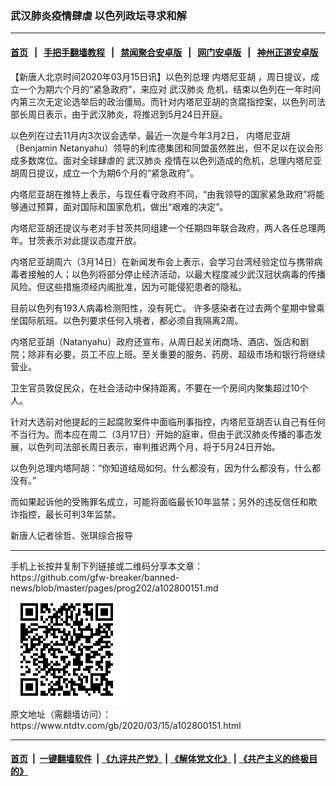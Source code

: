 ### 武汉肺炎疫情肆虐 以色列政坛寻求和解
------------------------

#### [首页](https://github.com/gfw-breaker/banned-news/blob/master/README.md) &nbsp;&nbsp;|&nbsp;&nbsp; [手把手翻墙教程](https://github.com/gfw-breaker/guides/wiki) &nbsp;&nbsp;|&nbsp;&nbsp; [禁闻聚合安卓版](https://github.com/gfw-breaker/bn-android) &nbsp;&nbsp;|&nbsp;&nbsp; [网门安卓版](https://github.com/oGate2/oGate) &nbsp;&nbsp;|&nbsp;&nbsp; [神州正道安卓版](https://github.com/SzzdOgate/update) 



<div><div class="post_content" itemprop="articleBody">
 <p>
  【新唐人北京时间2020年03月15日讯】以色列总理
  <ok href="https://www.ntdtv.com/gb/内塔尼亚胡.htm">
   内塔尼亚胡
  </ok>
  ，周日提议，成立一个为期六个月的“紧急政府”，来应对
  <ok href="https://www.ntdtv.com/gb/武汉肺炎.htm">
   武汉肺炎
  </ok>
  危机，结束以色列在一年时间内第三次无定论选举后的政治僵局。而针对内塔尼亚胡的贪腐指控案，以色列司法部长周日表示，由于武汉肺炎，将推迟到5月24日开庭。
 </p>
 <p>
  以色列在过去11月内3次议会选举，最近一次是今年3月2日，
  <ok href="https://www.ntdtv.com/gb/内塔尼亚胡.htm">
   内塔尼亚胡
  </ok>
  （Benjamin Netanyahu）领导的利库德集团和同盟虽然胜出，但不足以在议会形成多数席位。面对全球肆虐的
  <ok href="https://www.ntdtv.com/gb/武汉肺炎.htm">
   武汉肺炎
  </ok>
  疫情在以色列造成的危机，总理内塔尼亚胡周日提议，成立一个为期6个月的“紧急政府”。
 </p>
 <p>
  内塔尼亚胡在推特上表示，与现任看守政府不同，“由我领导的国家紧急政府”将能够通过预算，面对国际和国家危机，做出“艰难的决定”。
 </p>
 <p>
  内塔尼亚胡还提议与老对手甘茨共同组建一个任期四年联合政府，两人各任总理两年。甘茨表示对此提议态度开放。
 </p>
 <p>
  内塔尼亚胡周六（3月14日）在新闻发布会上表示，会学习台湾经验定位与携带病毒者接触的人；以色列将部分停止经济活动，以最大程度减少武汉冠状病毒的传播风险。但这些措施须经内阁批准，因为可能侵犯患者的隐私。
 </p>
 <p>
  目前以色列有193人病毒检测阳性，没有死亡。 许多感染者在过去两个星期中曾乘坐国际航班。以色列要求任何入境者，都必须自我隔离2周。
 </p>
 <p>
  内塔尼亚胡（Natanyahu）政府还宣布，从周日起关闭商场、酒店、饭店和剧院；除非有必要，员工不应上班。至关重要的服务、药房、超级市场和银行将继续营业。
 </p>
 <p>
  卫生官员敦促民众，在社会活动中保持距离，不要在一个房间内聚集超过10个人。
 </p>
 <p>
  针对大选前对他提起的三起腐败案件中面临刑事指控，内塔尼亚胡否认自己有任何不当行为。而本应在周二（3月17日）开始的庭审，但由于武汉肺炎传播的事态发展，以色列司法部长周日表示，审判推迟两个月，将于5月24日开始。
 </p>
 <p>
  以色列总理内塔阿胡：“你知道结局如何。什么都没有，因为什么都没有，什么都没有。”
 </p>
 <p>
  而如果起诉他的受贿罪名成立，可能将面临最长10年监禁；另外的违反信任和欺诈指控，最长可判3年监禁。
 </p>
 <p>
  新唐人记者徐哲、张琪综合报导
 </p>
 <div class="single_ad">
 </div>
</div>
</div>
<hr/>
手机上长按并复制下列链接或二维码分享本文章：<br/>
https://github.com/gfw-breaker/banned-news/blob/master/pages/prog202/a102800151.md <br/>
<a href='https://github.com/gfw-breaker/banned-news/blob/master/pages/prog202/a102800151.md'><img src='https://github.com/gfw-breaker/banned-news/blob/master/pages/prog202/a102800151.md.png'/></a> <br/>
原文地址（需翻墙访问）：https://www.ntdtv.com/gb/2020/03/15/a102800151.html


------------------------
#### [首页](https://github.com/gfw-breaker/banned-news/blob/master/README.md) &nbsp;|&nbsp; [一键翻墙软件](https://github.com/gfw-breaker/nogfw/blob/master/README.md) &nbsp;| [《九评共产党》](https://github.com/gfw-breaker/9ping.md/blob/master/README.md#九评之一评共产党是什么) | [《解体党文化》](https://github.com/gfw-breaker/jtdwh.md/blob/master/README.md) | [《共产主义的终极目的》](https://github.com/gfw-breaker/gczydzjmd.md/blob/master/README.md)


<img src='http://gfw-breaker.win/banned-news/pages/prog202/a102800151.md' width='0px' height='0px'/>